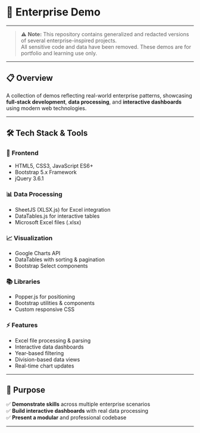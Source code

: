 # 🏢 Enterprise Demo

---

> ⚠️ **Note:** This repository contains generalized and redacted versions of several enterprise-inspired projects.  
> All sensitive code and data have been removed. These demos are for portfolio and learning use only.

---

## 📋 Overview

A collection of demos reflecting real-world enterprise patterns, showcasing **full-stack development**, **data processing**, and **interactive dashboards** using modern web technologies.

---

## 🛠️ Tech Stack & Tools

### 🎨 **Frontend**
- HTML5, CSS3, JavaScript ES6+
- Bootstrap 5.x Framework
- jQuery 3.6.1

### 📊 **Data Processing**
- SheetJS (XLSX.js) for Excel integration
- DataTables.js for interactive tables
- Microsoft Excel files (.xlsx)

### 📈 **Visualization**
- Google Charts API
- DataTables with sorting & pagination
- Bootstrap Select components

### 📚 **Libraries**
- Popper.js for positioning
- Bootstrap utilities & components
- Custom responsive CSS

### ⚡ **Features**
- Excel file processing & parsing
- Interactive data dashboards
- Year-based filtering
- Division-based data views
- Real-time chart updates

---

## 🎯 Purpose

✅ **Demonstrate skills** across multiple enterprise scenarios  
✅ **Build interactive dashboards** with real data processing  
✅ **Present a modular** and professional codebase

---